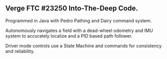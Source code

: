 ## Verge FTC #23250 Into-The-Deep Code.

Programmed in Java with Pedro Pathing and Dairy command system.

Autonomously navigates a field with a dead-wheel odometry and IMU system to accurately localize and a PID based path follower.

Driver mode controls use a State Machine and commands for consistency and reliability.
